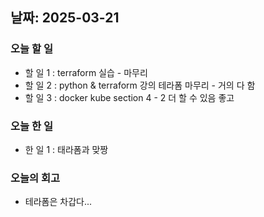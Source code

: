 ## 날짜: 2025-03-21

### 오늘 할 일
- 할 일 1 : terraform 실습 - 마무리
- 할 일 2 : python & terraform 강의 테라폼 마무리 - 거의 다 함
- 할 일 3 : docker kube section 4 - 2 더 할 수 있음 좋고
### 오늘 한 일
- 한 일 1 : 태라폼과 맞짱
### 오늘의 회고
- 테라폼은 차갑다...